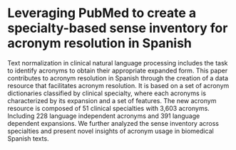 # Leveraging PubMed to create a specialty-based sense inventory for acronym resolution in Spanish
Text normalization in clinical natural language processing includes the task to identify acronyms  to obtain their appropriate expanded form.
This paper contributes to acronym resolution in Spanish through the creation of a data resource that facilitates acronym resolution.
It is based on a set of acronym dictionaries classified by clinical specialty, where each acronyms is characterized by its expansion and a set of features.
The new acronym resource is composed of 51 clinical specialties with 3,603 acronyms. Including 228 language independent acronyms and 391 language dependent expansions.
We further analyzed the sense inventory across specialties and present novel insights of acronym usage in biomedical Spanish texts.
